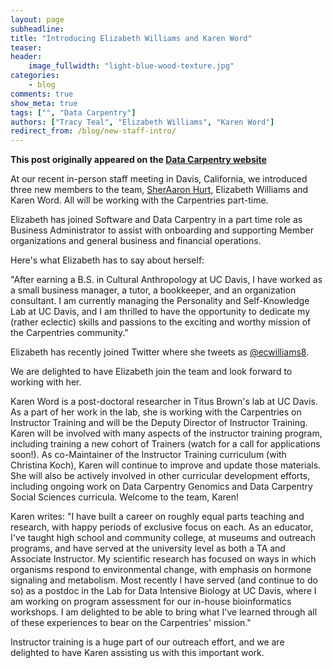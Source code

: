 ```yaml
---
layout: page
subheadline:
title: "Introducing Elizabeth Williams and Karen Word"
teaser:
header:
    image_fullwidth: "light-blue-wood-texture.jpg"
categories:
    - blog
comments: true
show_meta: true
tags: ["", "Data Carpentry"]
authors: ["Tracy Teal", "Elizabeth Williams", "Karen Word"]
redirect_from: /blog/new-staff-intro/
--- 
```


**This post originally appeared on the [Data Carpentry website](https://datacarpentry.org)**

At our recent in-person staff meeting in Davis, California, we introduced three new members to the team, [SherAaron Hurt](https://software-carpentry.org/blog/2017/09/announce-sher.html), Elizabeth Williams and Karen Word. All will be working with the Carpentries part-time.

Elizabeth has joined Software and Data Carpentry in a part time role as Business Administrator to assist with onboarding and supporting Member organizations and general business and financial operations.

Here's what Elizabeth has to say about herself: 

"After earning a B.S. in Cultural Anthropology at UC Davis, I have worked as a small business manager, a tutor, a bookkeeper, and an organization consultant. 
I am currently managing the Personality and Self-Knowledge Lab at UC Davis, and I am thrilled to have the opportunity to dedicate my (rather eclectic) 
skills and passions to the exciting and worthy mission of the Carpentries community." 

Elizabeth has recently joined Twitter where she tweets as [@ecwilliams8](https://twitter.com/ecwilliams8).

We are delighted to have Elizabeth join the team and look forward to working with her. 

Karen Word is a post-doctoral researcher in Titus Brown's lab at UC Davis. As a part of her work in the lab, she is working with the Carpentries on Instructor 
Training and will be the Deputy Director of Instructor Training. Karen will be involved with many aspects of the instructor training program, 
including training a new cohort of Trainers (watch for a call for applications soon!). As co-Maintainer of the Instructor Training curriculum 
(with Christina Koch), Karen will continue to improve and update those materials. She will also be actively involved in other 
curricular development efforts, including ongoing work on Data Carpentry Genomics and Data Carpentry Social Sciences curricula. Welcome to the team, Karen!

Karen writes: "I have built a career on roughly equal parts teaching and research, with happy periods of exclusive focus on each. As an educator, I've taught high school and 
community college, at museums and outreach programs, and have served at the university level as both a TA and Associate Instructor. My 
scientific research has focused on ways in which organisms respond to environmental change, with emphasis on hormone signaling and metabolism. 
Most recently I have served (and continue to do so) as a postdoc in the Lab for Data Intensive Biology at UC Davis, where I am working on program 
assessment for our in-house bioinformatics workshops. I am delighted to be able to bring what I've learned through all of these experiences to bear on the Carpentries' mission."

Instructor training is a huge part of our outreach effort, and we are delighted to have Karen assisting us with this important work.
